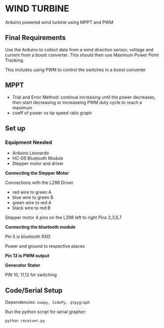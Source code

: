 # WIND TURBINE
Arduino powered wind turbine using MPPT and PWM


## Final Requirements
Use the Arduino to collect data from a wind direction sensor, voltage and current from a boost converter. This should then use Maximum Power Point Tracking. 


This includes using PWM to control the switches in a boost converter

## MPPT

* Trial and Error Method: continue increasing until the power decreases, then start decreasing or increaseing PWM duty cycle to reach a maximum
* coeff of power vs tip speed ratio graph 

## Set up
### Equipment Needed
- Arduino Leonardo
- HC-06 Bluetooth Module
- Stepper motor and driver

**Connecting the Stepper Motor**

Connections with the L298 Driver
- red wire to green A
- blue wire to green B
- green wire to red A
- black wire to red B

Stepper motor 4 pins on the L298 left to right Pins 2,3,6,7

**Connecting the bluetooth module**

Pin 5 is bluetooth RXD

Power and ground to respective places

**Pin 13 is PWM output**

**Generator Stator**

PIN 10, 11,12 for switching


## Code/Serial Setup
Dependencies: ```numpy, SidePy, qtpygraph```

Run the python script for serial grapher: 

```python receiver.py```